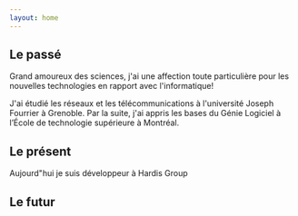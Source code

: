 ```yaml
---
layout: home
---
```


## Le passé

Grand amoureux des sciences, j'ai une affection toute particulière pour les nouvelles technologies en rapport avec l'informatique!

J'ai étudié les réseaux et les télécommunications à l'université Joseph Fourrier à Grenoble. 
Par la suite, j'ai appris les bases du Génie Logiciel à l’École de technologie supérieure à Montréal.

## Le présent

Aujourd"hui je suis développeur à Hardis Group


## Le futur